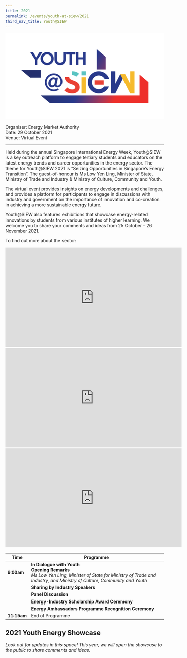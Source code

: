 ```yaml
---
title: 2021
permalink: /events/youth-at-siew/2021
third_nav_title: Youth@SIEW
---
```

![Youth@SIEW](/images/events/youth-at-siew/YOUTH-LOGO(2018)_V11(FINAL).png)

Organiser: Energy Market Authority  
Date: 29 October 2021 <br/>
Venue: Virtual Event

---

Held during the annual Singapore International Energy Week, Youth@SIEW is a key outreach platform to engage tertiary students and educators on the latest energy trends and career opportunities in the energy sector. The theme for Youth@SIEW 2021 is “Seizing Opportunities in Singapore’s Energy Transition”. The guest-of-honour is Ms Low Yen Ling, Minister of State, Ministry of Trade and Industry & Ministry of Culture, Community and Youth. 

The virtual event provides insights on energy developments and challenges, and provides a platform for participants to engage in discussions with industry and government on the importance of innovation and co-creation in achieving a more sustainable energy future.

Youth@SIEW also features exhibitions that showcase energy-related innovations by students from various institutes of higher learning. We welcome you to share your comments and ideas from 25 October – 26 November 2021.
  
To find out more about the sector:
<iframe width="560" height="315" src="https://www.youtube.com/embed/watch?v=aloZcj3YvVU" frameborder="0" allowfullscreen=""></iframe> 
<iframe width="560" height="315" src="https://www.youtube.com/embed/watch?v=55lMxSNTtvs" frameborder="0" allowfullscreen=""></iframe> 
<iframe width="560" height="315" src="https://www.youtube.com/embed/watch?v=8GeVbacC9X8" frameborder="0" allowfullscreen=""></iframe> 

|Time|Programme|
----------------------|---------------------|
**9:00am**|**In Dialogue with Youth** <br/> **Opening Remarks**<br/> _Ms Low Yen Ling, Minister of State for Ministry of Trade and Industry, and Ministry of Culture, Community and Youth_
| |**Sharing by Industry Speakers** <br/>
| |**Panel Discussion** <br/>
| |**Energy-Industry Scholarship Award Ceremony** <br/>
| |**Energy Ambassadors Programme Recognition Ceremony** <br/>
**11:15am**|End of Programme <br/>


## 2021 Youth Energy Showcase

_Look out for updates in this space! This year, we will open the showcase to the public to share comments and ideas._
